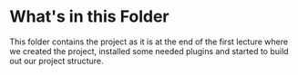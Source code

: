 # What's in this Folder

This folder contains the project as it is at the end of the first lecture where we created the
project, installed some needed plugins and started to build out our project structure.
